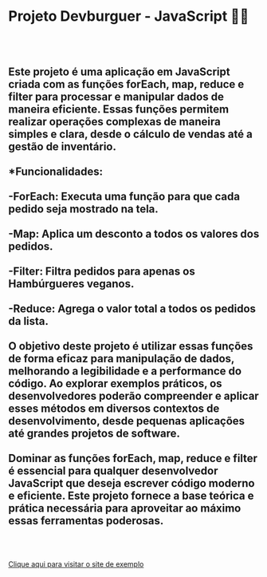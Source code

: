 <h1> Projeto Devburguer - JavaScript 🍔🍔</h1>
<br>
<br>
<h2>Este projeto é uma aplicação em JavaScript criada com as funções forEach, map, reduce e filter para processar e manipular dados de maneira eficiente. Essas funções permitem realizar operações complexas de maneira simples e clara, desde o cálculo de vendas até a gestão de inventário.
<br>
  <br>
*Funcionalidades:
<br>
  <br>
-ForEach:
Executa uma função para que cada pedido seja mostrado na tela.
<br>
  <br>
-Map:
Aplica um desconto a todos os valores dos pedidos.
<br>
  <br>
-Filter:
Filtra pedidos para apenas os Hambúrgueres veganos.
<br>
  <br>
-Reduce:
Agrega o valor total a todos os pedidos da lista.
<br>
  <br>
O objetivo deste projeto é utilizar essas funções de forma eficaz para manipulação de dados, melhorando a legibilidade e a performance do código. Ao explorar exemplos práticos, os desenvolvedores poderão compreender e aplicar esses métodos em diversos contextos de desenvolvimento, desde pequenas aplicações até grandes projetos de software.
<br>
  <br>
Dominar as funções forEach, map, reduce e filter é essencial para qualquer desenvolvedor JavaScript que deseja escrever código moderno e eficiente. Este projeto fornece a base teórica e prática necessária para aproveitar ao máximo essas ferramentas poderosas.</h2>
<br>
<br>

<a href="https://catalogodevburguer.netlify.app">Clique aqui para visitar o site de exemplo</a>
